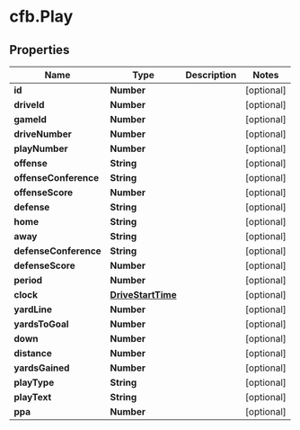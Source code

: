 # cfb.Play

## Properties
Name | Type | Description | Notes
------------ | ------------- | ------------- | -------------
**id** | **Number** |  | [optional] 
**driveId** | **Number** |  | [optional] 
**gameId** | **Number** |  | [optional] 
**driveNumber** | **Number** |  | [optional] 
**playNumber** | **Number** |  | [optional] 
**offense** | **String** |  | [optional] 
**offenseConference** | **String** |  | [optional] 
**offenseScore** | **Number** |  | [optional] 
**defense** | **String** |  | [optional] 
**home** | **String** |  | [optional] 
**away** | **String** |  | [optional] 
**defenseConference** | **String** |  | [optional] 
**defenseScore** | **Number** |  | [optional] 
**period** | **Number** |  | [optional] 
**clock** | [**DriveStartTime**](DriveStartTime.md) |  | [optional] 
**yardLine** | **Number** |  | [optional] 
**yardsToGoal** | **Number** |  | [optional] 
**down** | **Number** |  | [optional] 
**distance** | **Number** |  | [optional] 
**yardsGained** | **Number** |  | [optional] 
**playType** | **String** |  | [optional] 
**playText** | **String** |  | [optional] 
**ppa** | **Number** |  | [optional] 


